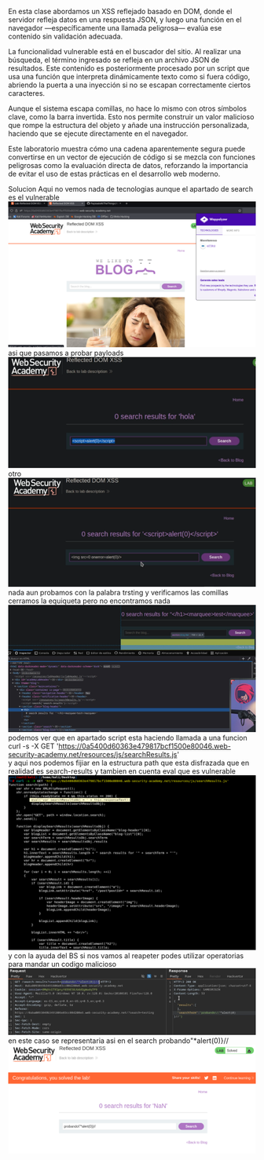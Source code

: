 En esta clase abordamos un XSS reflejado basado en DOM, donde el servidor refleja datos en una respuesta JSON, y luego una función en el navegador —específicamente una llamada peligrosa— evalúa ese contenido sin validación adecuada.

La funcionalidad vulnerable está en el buscador del sitio. Al realizar una búsqueda, el término ingresado se refleja en un archivo JSON de resultados. Este contenido es posteriormente procesado por un script que usa una función que interpreta dinámicamente texto como si fuera código, abriendo la puerta a una inyección si no se escapan correctamente ciertos caracteres.

Aunque el sistema escapa comillas, no hace lo mismo con otros símbolos clave, como la barra invertida. Esto nos permite construir un valor malicioso que rompe la estructura del objeto y añade una instrucción personalizada, haciendo que se ejecute directamente en el navegador.

Este laboratorio muestra cómo una cadena aparentemente segura puede convertirse en un vector de ejecución de código si se mezcla con funciones peligrosas como la evaluación directa de datos, reforzando la importancia de evitar el uso de estas prácticas en el desarrollo web moderno.

Solucion
Aqui no vemos nada de tecnologias aunque el apartado de search es el vulnerable
![Pasted_image_20250708180016.png](Imagenes/Pasted_image_20250708180016.png)
asi que pasamos a probar payloads
![Pasted_image_20250708180237.png](Imagenes/Pasted_image_20250708180237.png)
otro
![Pasted_image_20250708180313.png](Imagenes/Pasted_image_20250708180313.png)
nada aun probamos con la palabra trsting y verificamos las comillas cerramos la equiqueta pero no encontramos nada
![Pasted_image_20250708180507.png](Imagenes/Pasted_image_20250708180507.png)
podemos ver que en apartado script esta haciendo llamada a una funcion
curl -s -X GET 'https://0a5400d60363e479817bcf1500e80046.web-security-academy.net/resources/js/searchResults.js'   
y aqui nos podemos fijiar en la estructura path que esta disfrazada que en realidad es search-results y tambien en cuenta eval que es vulnerable
![Pasted_image_20250708181748.png](Imagenes/Pasted_image_20250708181748.png)
y con la ayuda del BS si nos vamos al reapeter podes utilizar operatorias para mandar un codigo malicioso
![Pasted_image_20250708182617.png](Imagenes/Pasted_image_20250708182617.png)
en este caso se representaria asi en el search 
probando\"*alert(0)}//
![Pasted_image_20250708182834.png](Imagenes/Pasted_image_20250708182834.png)

